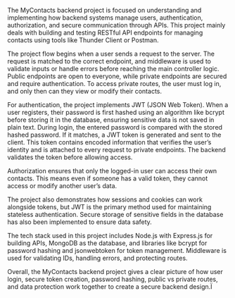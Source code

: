 The MyContacts backend project is focused on understanding and implementing how backend systems manage users, authentication, authorization, and secure communication through APIs. This project mainly deals with building and testing RESTful API endpoints for managing contacts using tools like Thunder Client or Postman.

The project flow begins when a user sends a request to the server. The request is matched to the correct endpoint, and middleware is used to validate inputs or handle errors before reaching the main controller logic. Public endpoints are open to everyone, while private endpoints are secured and require authentication. To access private routes, the user must log in, and only then can they view or modify their contacts.

For authentication, the project implements JWT (JSON Web Token). When a user registers, their password is first hashed using an algorithm like bcrypt before storing it in the database, ensuring sensitive data is not saved in plain text. During login, the entered password is compared with the stored hashed password. If it matches, a JWT token is generated and sent to the client. This token contains encoded information that verifies the user’s identity and is attached to every request to private endpoints. The backend validates the token before allowing access.

Authorization ensures that only the logged-in user can access their own contacts. This means even if someone has a valid token, they cannot access or modify another user’s data.

The project also demonstrates how sessions and cookies can work alongside tokens, but JWT is the primary method used for maintaining stateless authentication. Secure storage of sensitive fields in the database has also been implemented to ensure data safety.

The tech stack used in this project includes Node.js with Express.js for building APIs, MongoDB as the database, and libraries like bcrypt for password hashing and jsonwebtoken for token management. Middleware is used for validating IDs, handling errors, and protecting routes.

Overall, the MyContacts backend project gives a clear picture of how user login, secure token creation, password hashing, public vs private routes, and data protection work together to create a secure backend design.Ï
